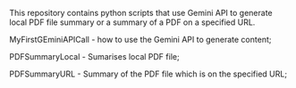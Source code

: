 This repository contains python scripts that use Gemini API to generate local PDF file summary or a summary of a PDF on a specified URL.

MyFirstGEminiAPICall - how to use the Gemini API to generate content; 

PDFSummaryLocal - Sumarises local PDF file; 

PDFSummaryURL - Summary of the PDF file which is on the specified URL; 

